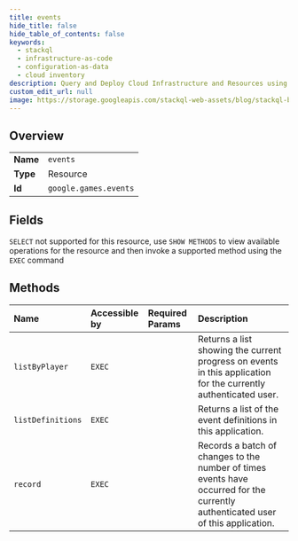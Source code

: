 ```yaml
---
title: events
hide_title: false
hide_table_of_contents: false
keywords:
  - stackql
  - infrastructure-as-code
  - configuration-as-data
  - cloud inventory
description: Query and Deploy Cloud Infrastructure and Resources using SQL
custom_edit_url: null
image: https://storage.googleapis.com/stackql-web-assets/blog/stackql-blog-post-featured-image.png
---
```

  
    

## Overview
<table><tbody>
<tr><td><b>Name</b></td><td><code>events</code></td></tr>
<tr><td><b>Type</b></td><td>Resource</td></tr>
<tr><td><b>Id</b></td><td><code>google.games.events</code></td></tr>
</tbody></table>

## Fields
`SELECT` not supported for this resource, use `SHOW METHODS` to view available operations for the resource and then invoke a supported method using the `EXEC` command  
## Methods
| Name | Accessible by | Required Params | Description |
|:-----|:--------------|:----------------|:------------|
| `listByPlayer` | `EXEC` |  | Returns a list showing the current progress on events in this application for the currently authenticated user. |
| `listDefinitions` | `EXEC` |  | Returns a list of the event definitions in this application. |
| `record` | `EXEC` |  | Records a batch of changes to the number of times events have occurred for the currently authenticated user of this application. |

